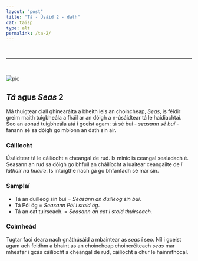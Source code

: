 ```yaml
---
layout: "post"
title: "Tá - Úsáid 2 - dath"
cat: taisp
type: alt
permalink: /ta-2/
---
```

<br>
<hr>
<br>

![pic](../assets/img/tadhg.jpg)
## *Tá* agus *Seas* 2
Má thuigtear ciall ghinearálta a bheith leis an choincheap,
*Seas*, is féidir greim maith tuigbheála a fháil ar an dóigh
a n-úsáidtear tá le haidiachtaí. Seo an aonad tuigbheála atá
i gceist agam: tá sé buí - *seasann sé buí* - fanann sé sa
dóigh go mbíonn an dath sin air.

### Cáilíocht
Úsáidtear tá le cáilíocht a cheangal de rud. Is minic is
ceangal sealadach é. Seasann an rud sa dóigh go bhfuil an
cháilíocht a luaitear ceangailte de *i láthair na huaire*.
Is intuigthe nach gá go bhfanfadh sé mar sin.

### Samplaí
- Tá an duilleog sin buí = *Seasann an duilleog sin buí*.
- Tá Pól óg = *Seasann Pól i staid óg*.
- Tá an cat tuirseach. = *Seasann an cat i staid thuirseach.*

### Coimheád
Tugtar faoi deara nach gnáthúsáid a mbaintear as *seas* í seo.
Níl i gceist agam ach feidhm a bhaint as an choincheap
choincréiteach *seas* mar mheafar i gcás cáilíocht a
cheangal de rud, cáilíocht a chur le hainmfhocal.





